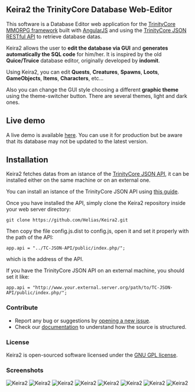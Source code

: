 ## Keira2 the TrinityCore Database Web-Editor

This software is a Database Editor web application for the [TrinityCore MMORPG framework](https://github.com/TrinityCore/TrinityCore) built with [AngularJS](https://angularjs.org/) and using the [TrinityCore JSON RESTful API](https://github.com/ShinDarth/TC-JSON-API/) to retrieve database datas.

Keira2 allows the user to **edit the database via GUI** and **generates automatically the SQL code** for him/her. It is inspired by the old **Quice/Truice** database editor, originally developed by **indomit**.

Using Keira2, you can edit **Quests**, **Creatures**, **Spawns**, **Loots**, **GameObjects**, **Items**, **Characters**, etc...

Also you can change the GUI style choosing a different **graphic theme** using the theme-switcher button. There are several themes, light and dark ones.

## Live demo

A live demo is available [here](http://shinworld.altervista.org/Keira2/). You can use it for production but be aware that its database may not be updated to the latest version.

## Installation

Keira2 fetches datas from an istance of the [TrinityCore JSON API](https://github.com/ShinDarth/TC-JSON-API/), it can be installed either on the same machine or on an external one.

You can install an istance of the TrinityCore JSON API using [this guide](https://github.com/ShinDarth/TC-JSON-API/blob/3.3.5/INSTALL.md).

Once you have installed the API, simply clone the Keira2 repository inside your web server directory:

`git clone https://github.com/Helias/Keira2.git`

Then copy the file config.js.dist to config.js, open it and set it properly with the path of the API:

`app.api = "../TC-JSON-API/public/index.php/";`

which is the address of the API.

If you have the TrinityCore JSON API on an external machine, you should set it like:

`app.api = "http://www.your.external.server.org/path/to/TC-JSON-API/public/index.php/";`


### Contribute

- Report any bug or suggestions by [opening a new issue](https://github.com/Helias/Keira2/issues/new).
- Check our [documentation](https://github.com/Helias/Keira2/wiki) to understand how the source is structured.

### License

Keira2 is open-sourced software licensed under the [GNU GPL license](https://github.com/Helias/Keira2/blob/master/LICENSE).

### Screenshots

![Keira2](http://shinworld.altervista.org/images/keira2/Keira2.png "Keira2")
![Keira2](http://shinworld.altervista.org/images/keira2/Keira2-2.png "Keira2")
![Keira2](http://shinworld.altervista.org/images/keira2/Keira2-3.png "Keira2")
![Keira2](http://shinworld.altervista.org/images/keira2/Keira2-4.png "Keira2")
![Keira2](http://shinworld.altervista.org/images/keira2/Keira2-5.png "Keira2")
![Keira2](http://shinworld.altervista.org/images/keira2/Keira2-themes.png "Keira2")
![Keira2](http://shinworld.altervista.org/images/keira2/Keira2-themes2.png "Keira2")
![Keira2](http://shinworld.altervista.org/images/keira2/Keira2-themes3.png "Keira2")
